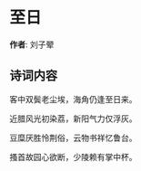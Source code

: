 # 至日

**作者**: 刘子翚

## 诗词内容

客中双鬓老尘埃，海角仍逢至日来。

近腊风光初染荔，新阳气力仅浮灰。

豆糜厌胜怜荆俗，云物书祥忆鲁台。

搔首故园心欲断，少陵赖有掌中杯。

